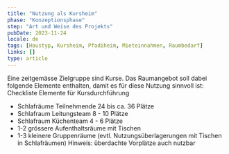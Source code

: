 ```yaml
---
title: "Nutzung als Kursheim"
phase: "Konzeptionsphase"
step: "Art und Weise des Projekts"
pubDate: 2023-11-24
locale: de
tags: [Haustyp, Kursheim, Pfadiheim, Mieteinnahmen, Raumbedarf]
links: []
type: article
---
```


Eine zeitgemässe Zielgruppe sind Kurse. Das Raumangebot soll dabei folgende Elemente enthalten, damit es für diese Nutzung sinnvoll ist:
Checkliste Elemente für Kursdurchführung
- Schlafräume Teilnehmende 24 bis ca. 36 Plätze
- Schlafraum Leitungsteam 8 - 10 Plätze
- Schlafraum Küchenteam 4 - 6 Plätze
- 1-2 grössere Aufenthaltsräume mit Tischen
- 1-3 kleinere Gruppenräume (evtl. Nutzungsüberlagerungen mit Tischen in Schlafräumen)
Hinweis: überdachte Vorplätze auch nutzbar
